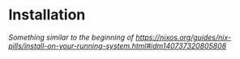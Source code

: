 # Installation

*Something similar to the beginning of https://nixos.org/guides/nix-pills/install-on-your-running-system.html#idm140737320805808*
